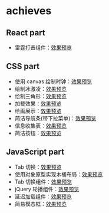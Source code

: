 # achieves

## React part

* 雷霆打击组件：[效果预览](https://zhued.gitee.io/achieves/react/lightning-count.html)

## CSS part

* 使用 canvas 绘制时钟：[效果预览](https://zhued.gitee.io/achieves/css/canvas-clock.html)
* 绘制冰激凌：[效果预览](https://zhued.gitee.io/achieves/css/icecream.html)
* 绘制三角形：[效果预览](https://zhued.gitee.io/achieves/css/triangle.html)
* 加载效果：[效果预览](https://zhued.gitee.io/achieves/css/css3-loading.html)
* 绘画展示：[效果预览](https://zhued.gitee.io/achieves/css/vertical-align-middle.html)
* 简洁导航条(带下拉菜单)：[效果预览](https://zhued.gitee.io/achieves/css/navigation.html)
* 信息收集表：[效果预览](https://zhued.gitee.io/achieves/css/input-form.html)
* 简洁按钮：[效果预览](https://zhued.gitee.io/achieves/css/button.html)

## JavaScript part

* Tab 切换：[效果预览](https://zhued.gitee.io/achieves/javascript/tab-switch.html)
* 使用对象原型实现木桶布局：[效果预览](https://zhued.gitee.io/achieves/javascript/barrellayout-oop.html)
* Tab 切换组件：[效果预览](https://zhued.gitee.io/achieves/javascript/tab-component.html)
* jQuery 轮播组件：[效果预览](https://zhued.gitee.io/achieves/javascript/roll-carousel.html)
* 延迟加载组件：[效果预览](https://zhued.gitee.io/achieves/javascript/delay-loading.html)
* 简易模态框：[效果预览](https://zhued.gitee.io/achieves/javascript/modal.html)
